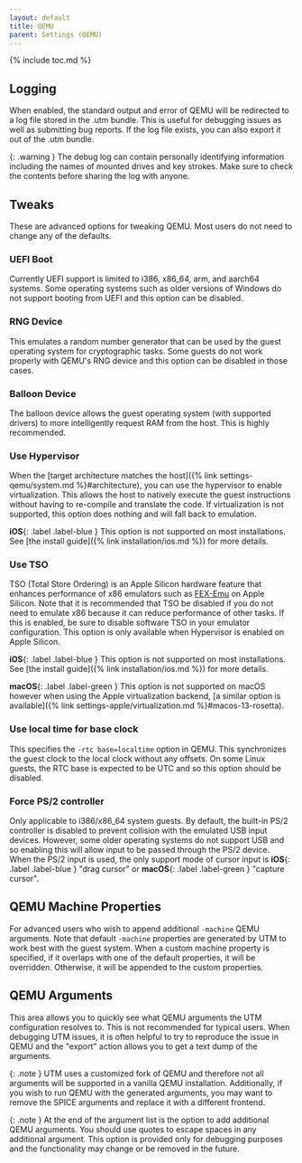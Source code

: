 ```yaml
---
layout: default
title: QEMU
parent: Settings (QEMU)
---
```

{% include toc.md %}

## Logging
When enabled, the standard output and error of QEMU will be redirected to a log file stored in the .utm bundle. This is useful for debugging issues as well as submitting bug reports. If the log file exists, you can also export it out of the .utm bundle.

{: .warning }
The debug log can contain personally identifying information including the names of mounted drives and key strokes. Make sure to check the contents before sharing the log with anyone.

## Tweaks
These are advanced options for tweaking QEMU. Most users do not need to change any of the defaults.

### UEFI Boot
Currently UEFI support is limited to i386, x86_64, arm, and aarch64 systems. Some operating systems such as older versions of Windows do not support booting from UEFI and this option can be disabled.

### RNG Device
This emulates a random number generator that can be used by the guest operating system for cryptographic tasks. Some guests do not work properly with QEMU's RNG device and this option can be disabled in those cases.

### Balloon Device
The balloon device allows the guest operating system (with supported drivers) to more intelligently request RAM from the host. This is highly recommended.

### Use Hypervisor
When the [target architecture matches the host]({% link settings-qemu/system.md %}#architecture), you can use the hypervisor to enable virtualization. This allows the host to natively execute the guest instructions without having to re-compile and translate the code. If virtualization is not supported, this option does nothing and will fall back to emulation.

**iOS**{: .label .label-blue } This option is not supported on most installations. See [the install guide]({% link installation/ios.md %}) for more details.

### Use TSO
TSO (Total Store Ordering) is an Apple Silicon hardware feature that enhances performance of x86 emulators such as [FEX-Emu](https://github.com/FEX-Emu/FEX) on Apple Silicon. Note that it is recommended that TSO be disabled if you do not need to emulate x86 because it can reduce performance of other tasks. If this is enabled, be sure to disable software TSO in your emulator configuration. This option is only available when Hypervisor is enabled on Apple Silicon.

**iOS**{: .label .label-blue } This option is not supported on most installations. See [the install guide]({% link installation/ios.md %}) for more details.

**macOS**{: .label .label-green } This option is not supported on macOS however when using the Apple virtualization backend, [a similar option is available]({% link settings-apple/virtualization.md %}#macos-13-rosetta).

### Use local time for base clock
This specifies the `-rtc base=localtime` option in QEMU. This synchronizes the guest clock to the local clock without any offsets. On some Linux guests, the RTC base is expected to be UTC and so this option should be disabled.

### Force PS/2 controller
Only applicable to i386/x86_64 system guests. By default, the built-in PS/2 controller is disabled to prevent collision with the emulated USB input devices. However, some older operating systems do not support USB and so enabling this will allow input to be passed through the PS/2 device. When the PS/2 input is used, the only support mode of cursor input is **iOS**{: .label .label-blue } "drag cursor" or **macOS**{: .label .label-green } "capture cursor".

## QEMU Machine Properties
For advanced users who wish to append additional `-machine` QEMU arguments. Note that default `-machine` properties are generated by UTM to work best with the guest system. When a custom machine property is specified, if it overlaps with one of the default properties, it will be overridden. Otherwise, it will be appended to the custom properties.

## QEMU Arguments
This area allows you to quickly see what QEMU arguments the UTM configuration resolves to. This is not recommended for typical users. When debugging UTM issues, it is often helpful to try to reproduce the issue in QEMU and the "export" action allows you to get a text dump of the arguments.

{: .note }
UTM uses a customized fork of QEMU and therefore not all arguments will be supported in a vanilla QEMU installation. Additionally, if you wish to run QEMU with the generated arguments, you may want to remove the SPICE arguments and replace it with a different frontend.

{: .note }
At the end of the argument list is the option to add additional QEMU arguments. You should use quotes to escape spaces in any additional argument. This option is provided only for debugging purposes and the functionality may change or be removed in the future.
